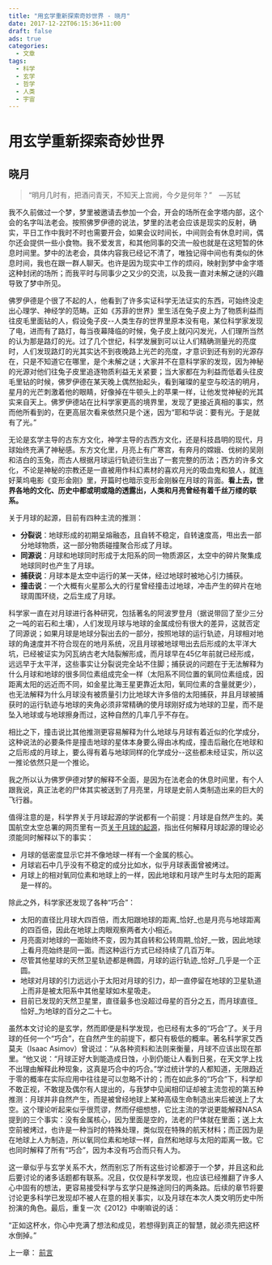 ```yaml
---
title: "用玄学重新探索奇妙世界 - 晓月"
date: 2017-12-22T06:15:36+11:00
draft: false
ads: true
categories:
  - 文章
tags:
  - 科学
  - 玄学
  - 哲学
  - 人类
  - 宇宙
---
```

# 用玄学重新探索奇妙世界

## 晓月

> “明月几时有，把酒问青天，不知天上宫阙，今夕是何年？”　—苏轼

我不久前做过一个梦，梦里被邀请去参加一个会，开会的场所在金字塔内部，这个会的名字叫法老会。按照佛罗伊德的说法，梦里的法老会应该是现实的反射，确实，平日工作中我时不时也需要开会，如果会议时间长，中间则会有休息时间，偶尔还会提供一些小食物。我不爱发言，和其他同事的交流一般也就是在这短暂的休息时间里。梦中的法老会，具体内容我已经记不清了，唯独记得中间也有类似的休息时间，我也在跟一群人聊天。也许是因为现实中工作的烦闷，映射到梦中金字塔这种封闭的场所；而我平时与同事少之又少的交流，以及我一直对未解之谜的兴趣导致了梦中所见。

佛罗伊德是个很了不起的人，他看到了许多实证科学无法证实的东西，可始终没走出心理学、神经学的范畴。正如《苏菲的世界》里生活在兔子皮上为了物质利益而往皮毛里面钻的人，假设兔子皮--人类生存的世界里原本没有电，某位科学家发现了电，进而有了路灯，每当夜幕降临的时候，兔子皮上就闪闪发光，人们理所当然的认为那是路灯的光。过了几个世纪，科学发展到可以让人们精确测量光的亮度时，人们发现路灯的光其实达不到夜晚路上光芒的亮度，才意识到还有别的光源存在，只是不知道它在哪里，是个未解之谜；大家并不在意科学家的发现，因为神秘的光源对他们往兔子皮里追逐物质利益无关紧要；当大家都在为利益而低着头往皮毛里钻的时候，佛罗伊德在某天晚上偶然抬起头，看到璀璨的星空与皎洁的明月，星月的光芒刺激着他的眼睛，好像掉在牛顿头上的苹果一样，让他发觉神秘的光其实来自天上。佛罗伊德站在比科学家更高的境界里，发现了更接近真相的事实，然而他所看到的，在更高层次看来依然只是个迷，因为“耶和华说：要有光。于是就有了光。”

无论是玄学主导的古东方文化，神学主导的古西方文化，还是科技昌明的现代，月球始终充满了神秘感。东方文化里，月亮上有广寒宫，有奔月的嫦娥、伐树的吴刚和洁白的玉兔，而古人根据月球运行轨迹衍生出了一套完整的历法；西方的许多文化，不论是神秘的宗教还是一直被用作科幻素材的喜欢月光的吸血鬼和狼人，就连好莱坞电影《变形金刚》里，开篇时也暗示变形金刚躲在月球的背面。**看上去，世界各地的文化、历史中都或明或隐的透露出，人类和月亮曾经有着千丝万缕的联系。**

关于月球的起源，目前有四种主流的推测：

- **分裂说**：地球形成的初期呈熔融态，且自转不稳定，自转速度高，甩出去一部分地球物质，这一部分物质碰撞聚合形成了月球。
- **同源说**：月球和地球同时形成于太阳系的同一物质源区，太空中的碎片聚集成地球同时也产生了月球。
- **捕获说**：月球本是太空中运行的某一天体，经过地球时被地心引力捕获。
- **撞击说**：一个大概有火星那么大的行星曾经撞击过地球，冲击产生的碎片在地球周围环绕，之后生成了月球。

科学家一直在对月球进行各种研究，包括著名的阿波罗登月（据说带回了至少三分之一吨的岩石和土壤），人们发现月球与地球的金属成份有很大的差异，这就否定了同源说；如果月球是地球分裂出去的一部分，按照地球的运行轨迹，月球相对地球的角速度并不符合现在的地月系统，况且月球被地球甩出去后形成的太平洋大坑，已经被证实为冈瓦纳古老大陆裂解形成，而月球早在45亿年前就已经形成，远远早于太平洋，这些事实让分裂说完全站不住脚；捕获说的问题在于无法解释为什么月球和地球的很多同位素组成完全一样（太阳系不同位置的氧同位素组成，因距离太阳的远近而不同，如金星比海王星更靠近太阳，氧同位素的含量就更少），也无法解释为什么月球没有被质量引力比地球大许多倍的太阳捕获，并且月球被捕获时的运行轨迹与地球的夹角必须非常精确的使月球刚好成为地球的卫星，而不是坠入地球或与地球擦身而过，这种自然的几率几乎不存在。

相比之下，撞击说比其他推测更容易解释为什么地球与月球有着近似的化学成分，这种说法的必要条件是撞击地球的星体本身要么得由冰构成，撞击后融化在地球和之后形成的月球上，要么得有着与地球同样的化学成分--这些都未经证实，所以这一推论依然只是一个推论。

我之所以认为佛罗伊德对梦的解释不全面，是因为在法老会的休息时间里，有个人跟我说，真正法老的尸体其实被送到了月亮里，月球是史前人类制造出来的巨大的飞行器。

值得注意的是，科学界关于月球起源的学说都有一个前提：月球是自然产生的。美国航空太空总署的网页里有一页[关于月球的起源][1]，指出任何解释月球起源的理论必须能同时解释以下的事实：

- 月球的低密度显示它并不像地球一样有一个金属的核心。
- 月球岩石中几乎没有不稳定的成分比如水，似乎月球表面曾被烤过。
- 月球上的相对氧同位素和地球上的一样，因此地球和月球产生时与太阳的距离是一样的。

除此之外，科学家还发现了各种“巧合”：

- 太阳的直径比月球大四百倍，而太阳跟地球的距离_恰好_也是月亮与地球距离的四百倍，因此在地球上肉眼观察两者大小相近。
- 月亮面对地球的一面始终不变，因为其自转和公转周期_恰好_一致，因此地球上看月亮始终是同一面。而这种运行方式已经持续了几百万年。
- 尽管其他星球的天然卫星轨迹都是椭圆，月球的运行轨迹_恰好_几乎是一个正圆。
- 地球对月球的引力远远小于太阳对月球的引力，却一直停留在地球的卫星轨道上而非是被太阳系中其他星球如木星吸走。
- 目前已发现的天然卫星里，直径最多也没超过母星的百分之五，而月球直径_恰好_为地球的百分之二十七。

虽然本文讨论的是玄学，然而即便是科学发现，也已经有太多的“巧合”了。关于月球的任何一个“巧合”，在自然产生的前提下，都只有极低的概率。著名科学家艾西莫夫（Isaac Asimov）曾说过：“从各种资料和法则来衡量，月球不应该出现在那里。“他又说：“月球正好大到能造成日蚀，小到仍能让人看到日冕，在天文学上找不出理由解释此种现象，这真是巧合中的巧合。”学过统计学的人都知道，无限趋近于零的概率在实际应用中往往是可以忽略不计的；而在如此多的“巧合”下，科学却不敢正视，不敢提及偶尔有人提出的，与我梦中见闻相印证却被主流忽视的第五种推测：月球并非自然产生，而是被曾经地球上某种高级生命制造出来后被送上了太空。这个理论听起来似乎很荒谬，然而仔细想想，它比主流的学说更能解释NASA提到的三个事实：没有金属核心，因为里面是空的，法老的尸体就在里面；送上太空前被烤过，也许是一种当时的特殊处理，类似现在特殊的航天材料；而正因为是在地球上人为制造，所以氧同位素和地球一样，自然和地球与太阳的距离一致。它也同时解释了所有“巧合”，因为本没有巧合而只有人为。

这一章似乎与玄学关系不大，然而别忘了所有这些讨论都源于一个梦，并且这和此后要讨论的诸多话题都有联系。况且，仅仅是科学发现，也应该已经推翻了许多人心中固有的想法，更容易接受科学与玄学只是殊途同归的两条路。后续的章节将要讨论更多科学已发现却不被人在意的相关事实，以及月球在本次人类文明历史中所扮演的角色。最后，重复一次《2012》中喇嘛说的话：

“正如这杯水，你心中充满了想法和成见，若想得到真正的智慧，就必须先把这杯水倒掉。”

[1]: https://starchild.gsfc.nasa.gov/docs/StarChild/questions/question38.html

上一章： [前言](/cn/article/pseudo_science/prologue/)